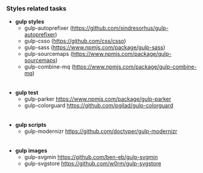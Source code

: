 ### Styles related tasks

* **gulp styles**
  * gulp-autoprefixer (https://github.com/sindresorhus/gulp-autoprefixer)
  * gulp-csso (https://github.com/css/csso)
  * gulp-sass (https://www.npmjs.com/package/gulp-sass)
  * gulp-sourcemaps (https://www.npmjs.com/package/gulp-sourcemaps)
  * gulp-combine-mq (https://www.npmjs.com/package/gulp-combine-mq)    
<br/><br/>
* **gulp test**
  * gulp-parker https://www.npmjs.com/package/gulp-parker
  * gulp-colorguard https://github.com/pgilad/gulp-colorguard    
<br/><br/>
* **gulp scripts**
  * gulp-modernizr https://github.com/doctyper/gulp-modernizr    
<br/><br/>
* **gulp images**
  * gulp-svgmin https://github.com/ben-eb/gulp-svgmin
  * gulp-svgstore https://github.com/w0rm/gulp-svgstore    
